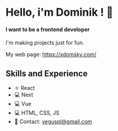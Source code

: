 # Hello, i'm Dominik ! 👋
#### I want to be a frontend developer

I'm making projects just for fun.

My web page: https://xdomsky.com/

## Skills and Experience
* ⚛ React
* 💻 Next
* 💻 Vue
* 💻 HTML, CSS, JS
* 📧 Contact: veguspl@gmail.com
